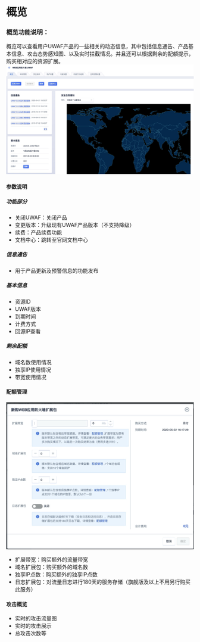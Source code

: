 # 

# 概览

### 概览功能说明：
概览可以查看用户UWAF产品的一些相关的动态信息，其中包括信息通告、产品基本信息、攻击态势感知图、以及实时拦截情况。并且还可以根据剩余的配额提示，购买相对应的资源扩展。
![](/images/15971366203966.jpg)

#### 参数说明
##### 功能部分

  - 关闭UWAF：关闭产品
  - 变更版本：升级现有UWAF产品版本（不支持降级）
  - 续费：产品续费功能
  - 文档中心：跳转至官网文档中心

##### 信息通告

  - 用于产品更新及预警信息的功能发布 

##### 基本信息

  - 资源ID
  - UWAF版本
  - 到期时间
  - 计费方式
  - 回源IP查看

##### 剩余配额

  - 域名数使用情况
  - 独享IP使用情况
  - 带宽使用情况

#### 配额管理
![](/images/15971367400999.jpg)

  - 扩展带宽：购买额外的流量带宽
  - 域名扩展包：购买额外的域名数
  - 独享IP点数：购买额外的独享IP点数
  - 日志扩展包：对流量日志进行180天的服务存储（旗舰版及以上不用另行购买此服务）

#### 攻击概览
  - 实时的攻击流量图
  - 实时的攻击展示
  - 总攻击次数等



